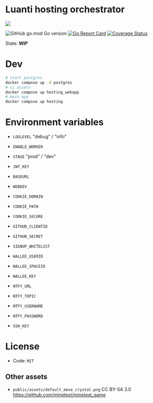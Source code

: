 
# Luanti hosting orchestrator

![](https://github.com/luanti-hosting/mt-hosting-manager/workflows/build/badge.svg)

![GitHub go.mod Go version](https://img.shields.io/github/go-mod/go-version/luanti-hosting/mt-hosting-manager)
[![Go Report Card](https://goreportcard.com/badge/github.com/luanti-hosting/mt-hosting-manager)](https://goreportcard.com/report/github.com/luanti-hosting/mt-hosting-manager)
[![Coverage Status](https://coveralls.io/repos/github/luanti-hosting/mt-hosting-manager/badge.svg)](https://coveralls.io/github/luanti-hosting/mt-hosting-manager)


State: **WIP**

# Dev

```sh
# start postgres
docker compose up -d postgres
# ui assets
docker compose up hosting_webapp
# main app
docker compose up hosting
```

# Environment variables

* `LOGLEVEL` "debug" / "info"
* `ENABLE_WORKER`
* `STAGE` "prod" / "dev"

* `JWT_KEY`
* `BASEURL`
* `WEBDEV`
* `COOKIE_DOMAIN`
* `COOKIE_PATH`
* `COOKIE_SECURE`

* `GITHUB_CLIENTID`
* `GITHUB_SECRET`

* `SIGNUP_WHITELIST`

* `WALLEE_USERID`
* `WALLEE_SPACEID`
* `WALLEE_KEY`

* `NTFY_URL`
* `NTFY_TOPIC`
* `NTFY_USERNAME`
* `NTFY_PASSWORD`

* `SSH_KEY`

# License

* Code: `MIT`

## Other assets

* `public/assets/default_mese_crystal.png` CC BY-SA 3.0 https://github.com/minetest/minetest_game
